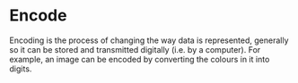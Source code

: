 # Encode

Encoding is the process of changing the way data is represented, generally so it can be stored and transmitted digitally (i.e. by a computer).
For example, an image can be encoded by converting the colours in it into digits.
